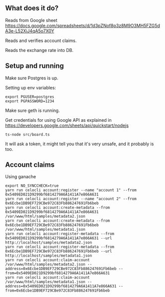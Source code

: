 ## What does it do?

Reads from Google sheet https://docs.google.com/spreadsheets/d/1d3pZNof8p3z8M9O3MH5FZG5dA3e-L52XiJ4qA5o7X0Y

Reads and verifies account claims.

Reads the exchange rate into DB.

## Setup and running

Make sure Postgres is up.

Setting up env variables:

```
export PGUSER=postgres
export PGPASSWORD=1234
```

Make sure geth is running.

Get credentials for using Google API as explained in
https://developers.google.com/sheets/api/quickstart/nodejs

```
ts-node src/board.ts
```

It will ask a token, it might tell you that it's very unsafe, and it probably is too.

## Account claims

Using ganache

```
export NO_SYNCCHECK=true
yarn run celocli account:register --name "account 1" --from 0x5409ED021D9299bf6814279A6A1411A7e866A631
yarn run celocli account:register --name "account 2" --from 0x6Ecbe1DB9EF729CBe972C83Fb886247691Fb6beb
yarn run celocli account:create-metadata --from 0x5409ED021D9299bf6814279A6A1411A7e866A631 /var/www/html/samples/metadata2.json
yarn run celocli account:create-metadata --from 0x6Ecbe1DB9EF729CBe972C83Fb886247691Fb6beb /var/www/html/samples/metadata1.json
yarn run celocli account:register-metadata --from 0x5409ED021D9299bf6814279A6A1411A7e866A631 --url http://localhost/samples/metadata2.json
yarn run celocli account:register-metadata --from 0x6Ecbe1DB9EF729CBe972C83Fb886247691Fb6beb --url http://localhost/samples/metadata1.json
yarn run celocli account:claim-account /var/www/html/samples/metadata2.json --address=0x6Ecbe1DB9EF729CBe972C83Fb886247691Fb6beb --from=0x5409ED021D9299bf6814279A6A1411A7e866A631
yarn run celocli account:claim-account /var/www/html/samples/metadata1.json --address=0x5409ED021D9299bf6814279A6A1411A7e866A631 --from=0x6Ecbe1DB9EF729CBe972C83Fb886247691Fb6beb
```
